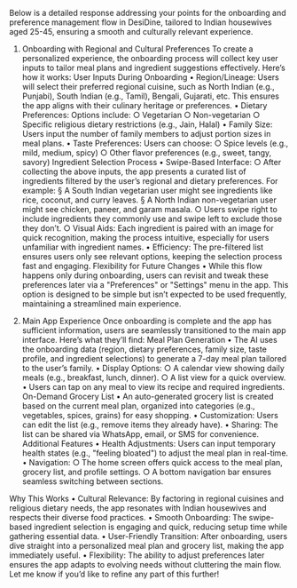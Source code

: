 Below is a detailed response addressing your points for the onboarding and preference management flow in DesiDine, tailored to Indian housewives aged 25-45, ensuring a smooth and culturally relevant experience.

1. Onboarding with Regional and Cultural Preferences
To create a personalized experience, the onboarding process will collect key user inputs to tailor meal plans and ingredient suggestions effectively. Here’s how it works:
User Inputs During Onboarding
	• Region/Lineage: Users will select their preferred regional cuisine, such as North Indian (e.g., Punjabi), South Indian (e.g., Tamil), Bengali, Gujarati, etc. This ensures the app aligns with their culinary heritage or preferences.
	• Dietary Preferences: Options include:
		○ Vegetarian
		○ Non-vegetarian
		○ Specific religious dietary restrictions (e.g., Jain, Halal)
	• Family Size: Users input the number of family members to adjust portion sizes in meal plans.
	• Taste Preferences: Users can choose:
		○ Spice levels (e.g., mild, medium, spicy)
		○ Other flavor preferences (e.g., sweet, tangy, savory)
Ingredient Selection Process
	• Swipe-Based Interface: 
		○ After collecting the above inputs, the app presents a curated list of ingredients filtered by the user’s regional and dietary preferences. For example:
			§ A South Indian vegetarian user might see ingredients like rice, coconut, and curry leaves.
			§ A North Indian non-vegetarian user might see chicken, paneer, and garam masala.
		○ Users swipe right to include ingredients they commonly use and swipe left to exclude those they don’t.
		○ Visual Aids: Each ingredient is paired with an image for quick recognition, making the process intuitive, especially for users unfamiliar with ingredient names.
	• Efficiency: The pre-filtered list ensures users only see relevant options, keeping the selection process fast and engaging.
Flexibility for Future Changes
	• While this flow happens only during onboarding, users can revisit and tweak these preferences later via a "Preferences" or "Settings" menu in the app. This option is designed to be simple but isn’t expected to be used frequently, maintaining a streamlined main experience.

2. Main App Experience
Once onboarding is complete and the app has sufficient information, users are seamlessly transitioned to the main app interface. Here’s what they’ll find:
Meal Plan Generation
	• The AI uses the onboarding data (region, dietary preferences, family size, taste profile, and ingredient selections) to generate a 7-day meal plan tailored to the user’s family.
	• Display Options: 
		○ A calendar view showing daily meals (e.g., breakfast, lunch, dinner).
		○ A list view for a quick overview.
	• Users can tap on any meal to view its recipe and required ingredients.
On-Demand Grocery List
	• An auto-generated grocery list is created based on the current meal plan, organized into categories (e.g., vegetables, spices, grains) for easy shopping.
	• Customization: Users can edit the list (e.g., remove items they already have).
	• Sharing: The list can be shared via WhatsApp, email, or SMS for convenience.
Additional Features
	• Health Adjustments: Users can input temporary health states (e.g., "feeling bloated") to adjust the meal plan in real-time.
	• Navigation: 
		○ The home screen offers quick access to the meal plan, grocery list, and profile settings.
		○ A bottom navigation bar ensures seamless switching between sections.

Why This Works
	• Cultural Relevance: By factoring in regional cuisines and religious dietary needs, the app resonates with Indian housewives and respects their diverse food practices.
	• Smooth Onboarding: The swipe-based ingredient selection is engaging and quick, reducing setup time while gathering essential data.
	• User-Friendly Transition: After onboarding, users dive straight into a personalized meal plan and grocery list, making the app immediately useful.
	• Flexibility: The ability to adjust preferences later ensures the app adapts to evolving needs without cluttering the main flow.
Let me know if you’d like to refine any part of this further!
